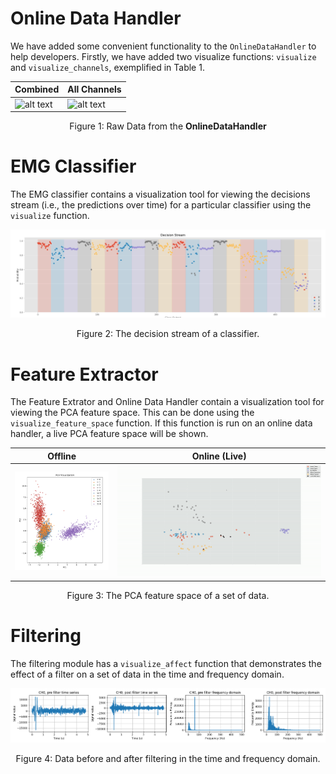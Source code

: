 # Online Data Handler
We have added some convenient functionality to the `OnlineDataHandler` to help developers. Firstly, we have added two visualize functions: `visualize` and `visualize_channels`, exemplified in Table 1.

| <center>Combined</center>  | <center>All Channels</center> |
| ------------- | ------------- |
| ![alt text](all_channels.gif)  | ![alt text](multi_channel.gif)   |
<center> <p> Figure 1: Raw Data from the <b>OnlineDataHandler</b></p> </center>

# EMG Classifier 
The EMG classifier contains a visualization tool for viewing the decisions stream (i.e., the predictions over time) for a particular classifier using the `visualize` function. 

![alt text](decision_stream.png)
<center> <p> Figure 2: The decision stream of a classifier.</b></p> </center>

# Feature Extractor 
The Feature Extrator and Online Data Handler contain a visualization tool for viewing the PCA feature space. This can be done using the `visualize_feature_space` function. If this function is run on an online data handler, a live PCA feature space will be shown. 

| <center>Offline</center>  | <center>Online (Live)</center> |
| ------------- | ------------- |
| ![alt text](feature_space.png)  | ![alt text](feature_space.gif) |
<center> <p> Figure 3: The PCA feature space of a set of data.</p> </center>

# Filtering 
The filtering module has a `visualize_affect` function that demonstrates the effect of a filter on a set of data in the time and frequency domain. 

![](filtering_1.png)
<center> <p> Figure 4: Data before and after filtering in the time and frequency domain.</p> </center>